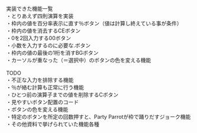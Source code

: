 実装できた機能一覧<br>
・とりあえず四則演算を実装<br>
・枠内の値を百分率表示に直す％ボタン（値は計算し終えている事が条件）<br>
・枠内の値を消去するCEボタン<br>
・0を2回入力する00ボタン<br>
・小数を入力するのに必要な.ボタン<br>
・枠内の値の最後の1桁を消すBGボタン<br>
・カーソルが重なった（＝選択中）のボタンの色を変える機能<br>
<br>
TODO<br>
・不正な入力を排除する機能<br>
・％が絡む計算も正常に行う機能<br>
・ひとつ前の演算子までの値を削除するCボタン<br>
・見やすいボタン配置のコード<br>
・ボタンの色を変える機能<br>
・特定のボタンを所定の回数押すと、Party Parrotが枠で踊りだすジョーク機能<br>
・その他資料で挙げられていた機能各種<br>
